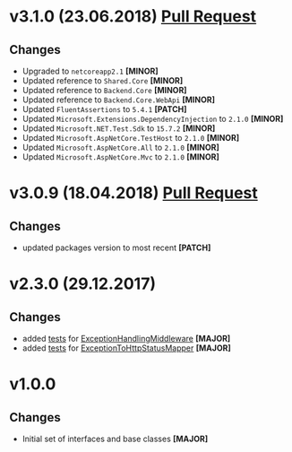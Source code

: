 ﻿# v3.1.0 (23.06.2018) [Pull Request](https://github.com/oskardudycz/GoldenEye/pull/65)

## Changes

* Upgraded to `netcoreapp2.1` **[MINOR]**
* Updated reference to `Shared.Core` **[MINOR]**
* Updated reference to `Backend.Core` **[MINOR]**
* Updated reference to `Backend.Core.WebApi` **[MINOR]**
* Updated `FluentAssertions` to `5.4.1` **[PATCH]**
* Updated `Microsoft.Extensions.DependencyInjection` to `2.1.0` **[MINOR]**
* Updated `Microsoft.NET.Test.Sdk` to `15.7.2` **[MINOR]**
* Updated `Microsoft.AspNetCore.TestHost` to `2.1.0` **[MINOR]**
* Updated `Microsoft.AspNetCore.All` to `2.1.0` **[MINOR]**
* Updated `Microsoft.AspNetCore.Mvc` to `2.1.0` **[MINOR]**

# v3.0.9 (18.04.2018) [Pull Request](https://github.com/oskardudycz/GoldenEye/pull/57)

## Changes

* updated packages version to most recent **[PATCH]**

# v2.3.0 (29.12.2017)

## Changes

* added [tests](Exceptions/ExceptionHandlingMiddlewareTests.cs) for [ExceptionHandlingMiddleware](../Backend.Core.WebApi/Exceptions/ExceptionHandlingMiddleware.cs) **[MAJOR]**
* added [tests](Exceptions/ExceptionToHttpStatusMapperTests.cs) for [ExceptionToHttpStatusMapper](../Backend.Core.WebApi/Exceptions/ExceptionToHttpStatusMapper.cs) **[MAJOR]** 

# v1.0.0

## Changes

* Initial set of interfaces and base classes **[MAJOR]**